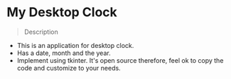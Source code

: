 # My Desktop Clock

> Description
- This is an application for desktop clock.
- Has a date, month and the year.
- Implement using tkinter.
It's open source therefore, feel ok to copy the code and customize to your needs.
